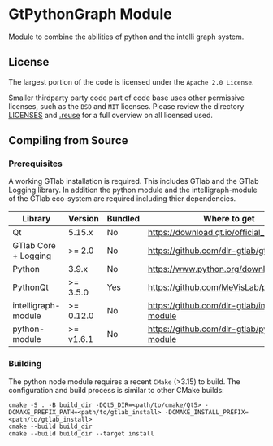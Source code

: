 # GtPythonGraph Module

 Module to combine the abilities of python and the intelli graph system.
  
 ## License

The largest portion of the code is licensed under the `Apache 2.0 License`.

Smaller thirdparty party code part of code base uses other permissive licenses, such as the
`BSD` and `MIT` licenses. Please review the directory [LICENSES](https://github.com/dlr-gtlab/python-node-module/tree/master/LICENSES) and [.reuse](https://github.com/dlr-gtlab/python-module/tree/master/.reuse)
for a full overview on all licensed used.


## Compiling from Source

### Prerequisites

A working GTlab installation is required. This includes GTlab and the GTlab Logging library.
In addition the python module and the intelligraph-module of the GTlab eco-system are 
required including thier dependencies.

| Library              |  Version  | Bundled | Where to get                                     |
| -------------------- | --------- | ------- | -------------------------------------------------|
| Qt                   |  5.15.x   | No      | https://download.qt.io/official_releases/qt/     |
| GTlab Core + Logging |  >= 2.0   | No      | https://github.com/dlr-gtlab/gtlab-core          |
| Python               |  3.9.x    | No      | https://www.python.org/downloads/                |
| PythonQt             | >= 3.5.0  | Yes     | https://github.com/MeVisLab/pythonqt             |
| intelligraph-module  | >= 0.12.0 | No      | https://github.com/dlr-gtlab/intelligraph-module |
| python-module        | >= v1.6.1 | No      | https://github.com/dlr-gtlab/python-module       |

### Building

The python node module requires a recent `CMake` (>3.15) to build. The configuration and build process is
similar to other CMake builds:

```
cmake -S . -B build_dir -DQt5_DIR=<path/to/cmake/Qt5> -DCMAKE_PREFIX_PATH=<path/to/gtlab_install> -DCMAKE_INSTALL_PREFIX=<path/to/gtlab_install>
cmake --build build_dir
cmake --build build_dir --target install
```

